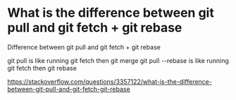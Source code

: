 # What is the difference between git pull and git fetch + git rebase

Difference between git pull and git fetch + git rebase


git pull is like running git fetch then git merge
git pull --rebase is like running git fetch then git rebase

https://stackoverflow.com/questions/3357122/what-is-the-difference-between-git-pull-and-git-fetch-git-rebase

